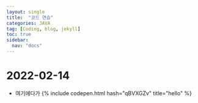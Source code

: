 ```yaml
---
layout: single
title:  "코드 연습"
categories: JAVA 
tag: [Coding, blog, jekyll]
toc: true 
sidebar:
  nav: "docs"
---
```


# 2022-02-14

- 여기에다가 
  {% include codepen.html hash="qBVXGZv" title="hello" %}

